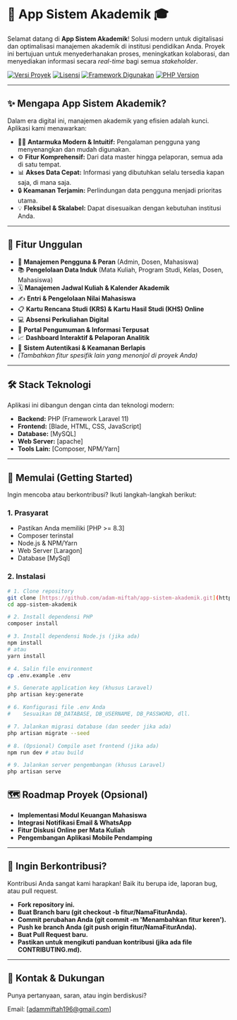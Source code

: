 # 🚀 App Sistem Akademik 🎓

Selamat datang di **App Sistem Akademik**! Solusi modern untuk digitalisasi dan optimalisasi manajemen akademik di institusi pendidikan Anda. Proyek ini bertujuan untuk menyederhanakan proses, meningkatkan kolaborasi, dan menyediakan informasi secara _real-time_ bagi semua _stakeholder_.

[![Versi Proyek](https://img.shields.io/badge/version-1.0.0-blue?style=for-the-badge)](URL_MENUJU_RELEASE_NOTES_JIKA_ADA)
[![Lisensi](https://img.shields.io/github/license/adam-miftah/app-sistem-akademik?style=for-the-badge&color=brightgreen)](LICENSE_FILE_ANDA)
[![Framework Digunakan](https://img.shields.io/badge/Framework-Laravel_vX.Y-FF2D20?style=for-the-badge&logo=laravel)](https://laravel.com)
[![PHP Version](https://img.shields.io/badge/PHP-%3E%3D8.1-777BB4?style=for-the-badge&logo=php)](https://www.php.net/)

---

## ✨ Mengapa App Sistem Akademik?

Dalam era digital ini, manajemen akademik yang efisien adalah kunci. Aplikasi kami menawarkan:
* 🧑‍💻 **Antarmuka Modern & Intuitif:** Pengalaman pengguna yang menyenangkan dan mudah digunakan.
* ⚙️ **Fitur Komprehensif:** Dari data master hingga pelaporan, semua ada di satu tempat.
* 📊 **Akses Data Cepat:** Informasi yang dibutuhkan selalu tersedia kapan saja, di mana saja.
* 🔒 **Keamanan Terjamin:** Perlindungan data pengguna menjadi prioritas utama.
* 💡 **Fleksibel & Skalabel:** Dapat disesuaikan dengan kebutuhan institusi Anda.

---

## 🎯 Fitur Unggulan

* 👤 **Manajemen Pengguna & Peran** (Admin, Dosen, Mahasiswa)
* 📚 **Pengelolaan Data Induk** (Mata Kuliah, Program Studi, Kelas, Dosen, Mahasiswa)
* 🗓️ **Manajemen Jadwal Kuliah & Kalender Akademik**
* ✍️ **Entri & Pengelolaan Nilai Mahasiswa**
* 📋 **Kartu Rencana Studi (KRS) & Kartu Hasil Studi (KHS) Online**
* 💻 **Absensi Perkuliahan Digital**
* 📢 **Portal Pengumuman & Informasi Terpusat**
* 📈 **Dashboard Interaktif & Pelaporan Analitik**
* 🔐 **Sistem Autentikasi & Keamanan Berlapis**
* *(Tambahkan fitur spesifik lain yang menonjol di proyek Anda)*

---

## 🛠️ Stack Teknologi

Aplikasi ini dibangun dengan cinta dan teknologi modern:

* **Backend:** PHP (Framework Laravel 11)
* **Frontend:** [Blade, HTML, CSS, JavaScript]
* **Database:** [MySQL]
* **Web Server:** [apache]
* **Tools Lain:** [Composer, NPM/Yarn]

---

## 🚀 Memulai (Getting Started)

Ingin mencoba atau berkontribusi? Ikuti langkah-langkah berikut:

### 1. Prasyarat
* Pastikan Anda memiliki [PHP >= 8.3]
* Composer terinstal
* Node.js & NPM/Yarn 
* Web Server [Laragon]
* Database [MySql]

### 2. Instalasi
```bash
# 1. Clone repository
git clone [https://github.com/adam-miftah/app-sistem-akademik.git](https://github.com/adam-miftah/app-sistem-akademik.git)
cd app-sistem-akademik

# 2. Install dependensi PHP
composer install

# 3. Install dependensi Node.js (jika ada)
npm install
# atau
yarn install

# 4. Salin file environment
cp .env.example .env

# 5. Generate application key (khusus Laravel)
php artisan key:generate

# 6. Konfigurasi file .env Anda
#    Sesuaikan DB_DATABASE, DB_USERNAME, DB_PASSWORD, dll.

# 7. Jalankan migrasi database (dan seeder jika ada)
php artisan migrate --seed

# 8. (Opsional) Compile aset frontend (jika ada)
npm run dev # atau build

# 9. Jalankan server pengembangan (khusus Laravel)
php artisan serve
```
## 🗺️ Roadmap Proyek (Opsional)
- **Implementasi Modul Keuangan Mahasiswa**
- **Integrasi Notifikasi Email & WhatsApp**
- **Fitur Diskusi Online per Mata Kuliah**
- **Pengembangan Aplikasi Mobile Pendamping**

---    

## 🤝 Ingin Berkontribusi?
Kontribusi Anda sangat kami harapkan! Baik itu berupa ide, laporan bug, atau pull request.
- **Fork repository ini.**
- **Buat Branch baru (git checkout -b fitur/NamaFiturAnda).**
- **Commit perubahan Anda (git commit -m 'Menambahkan fitur keren').**
- **Push ke branch Anda (git push origin fitur/NamaFiturAnda).**
- **Buat Pull Request baru.**
- **Pastikan untuk mengikuti panduan kontribusi (jika ada file CONTRIBUTING.md).**

---

## 💌 Kontak & Dukungan

Punya pertanyaan, saran, atau ingin berdiskusi?

Email: [adammiftah196@gmail.com] 

